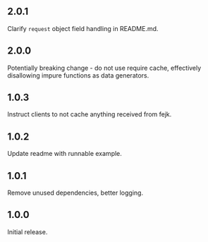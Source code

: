 ## 2.0.1
Clarify `request` object field handling in README.md.

## 2.0.0
Potentially breaking change - do not use require cache, effectively disallowing impure functions as data generators.

## 1.0.3
Instruct clients to not cache anything received from fejk.

## 1.0.2
Update readme with runnable example.

## 1.0.1
Remove unused dependencies, better logging.

## 1.0.0
Initial release.
